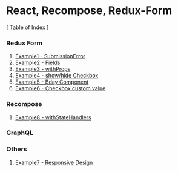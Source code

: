 # React, Recompose, Redux-Form

[ Table of Index ]

### Redux Form

1. [Example1 - SubmissionError]()
2. [Example2 - Fields]()
3. [Example3 - withProps]()
4. [Example4 - show/hide Checkbox]()
5. [Example5 - Bday Component]()
6. [Example6 - Checkbox custom value]()


### Recompose
1. [Example8 - withStateHandlers]()

### GraphQL

### Others
1. [Example7 - Responsive Design]()
